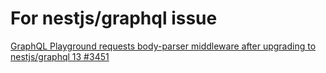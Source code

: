 # For nestjs/graphql issue

[GraphQL Playground requests body-parser middleware after upgrading to nestjs/graphql 13 #3451](https://github.com/nestjs/graphql/issues/3451)
